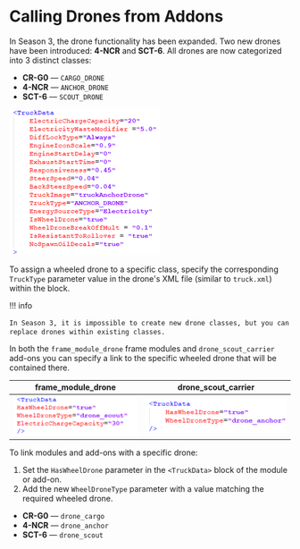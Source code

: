 # Calling Drones from Addons

In Season 3, the drone functionality has been expanded. Two new drones have been introduced: **4-NCR** and **SCT-6**. All drones are now categorized into 3 distinct classes:

- **CR-G0** — `CARGO_DRONE`
- **4-NCR** — `ANCHOR_DRONE` 
- **SCT-6** — `SCOUT_DRONE`

![Drones](./media/drones_1.png)

To assign a wheeled drone to a specific class, specify the corresponding `TruckType` parameter value in the drone's XML file (similar to `truck.xml`) within the <TruckData> block.

!!! info

    In Season 3, it is impossible to create new drone classes, but you can replace drones within existing classes.

In both the `frame_module_drone` frame modules and `drone_scout_carrier` add-ons you can specify a link to the specific wheeled drone that will be contained there.

| frame_module_drone | drone_scout_carrier |
|-------------|-------------|
| ![Drones](./media/drones_2.png) | ![Drones](./media/drones_3.png) |

To link modules and add-ons with a specific drone:

1. Set the `HasWheelDrone` parameter in the `<TruckData>` block of the module or add-on.
2. Add the new `WheelDroneType` parameter with a value matching the required wheeled drone.

- **CR-G0** — `drone_cargo`
- **4-NCR** — `drone_anchor`
- **SCT-6** — `drone_scout`
